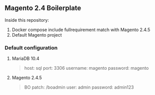 ## Magento 2.4 Boilerplate
Inside this repository: 

 1. Docker compose include fullrequirement match with Magento 2.4.5 
 2. Default Magento project

### Default configuration

1. MariaDB 10.4

	> host: sql
	> port: 3306
	> username: magento
	> password: magento

3. Magento 2.4.5
	> BO patch: /boadmin
	> user: admin
	> password: admin123
